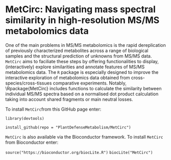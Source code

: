 
MetCirc: Navigating mass spectral similarity in high-resolution MS/MS 
metabolomics data
===========

One of the main problems in MS/MS metabolomics is the rapid dereplication of 
previously characterized metabolites across a range of biological samples and 
the structural prediction of unknowns from MS/MS data. `MetCirc` aims to 
faciliate these steps by offering functionalities to display, 
(interactively) explore similarities and annotate features of MS/MS metabolomics 
data. The `R` package is especially designed to 
improve the interactive exploration of metabolomics data obtained from 
cross-species/cross-tissues comparative experiments. Notably, \Rpackage{MetCirc} 
includes functions to calculate the similarity between individual MS/MS 
spectra based on a normalised dot product calculation taking into account 
shared fragments or main neutral losses.


To install `MetCirc`from this GitHub page enter:

`library(devtools)` 

`install_github(repo = "PlantDefenseMetabolism/MetCirc")`


`MetCirc` is also available via the Bioconductor framework. To install 
`MetCirc` from Bioconductor enter: 

`source("https://bioconductor.org/biocLite.R")`
`biocLite("MetCirc")`
